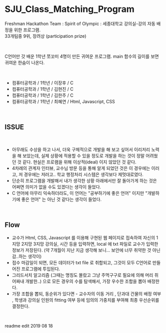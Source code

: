 # SJU_Class_Matching_Program
Freshman Hackathon Team : Spirit of Olympic : 세종대학교 강의실-강의 자동 배정을 위한 프로그램.<br>
33개팀중 9위, 장려상 (participation prize) <br>


<br>


C언어만 갓 배운 1학년 쪼꼬미 4명이 만든 귀여운 프로그램. main 함수의 길이를 보면 귀여운 한숨이 나온다.

<br>

- 컴퓨터공학과 / 1학년 / 이장후 / C
- 컴퓨터공학과 / 1학년 / 김현진 / C
- 컴퓨터공학과 / 1학년 / 김한주 / C
- 컴퓨터공학과 / 1학년 / 최혜연 / Html, Javascript, CSS

<br>

## ISSUE

<br>

- 아무래도 수상을 하고 나서, 더욱 구체적으로 개발을 해 보고 싶어서 이리저리 노력을 해 보았는데, 실제 상황에 적용할 수 있을 정도로 개발을 하는 것이 정말 어려웠던 것 같다. 현실은 프로램을 위해 이상적(ideal) 이지 않았던 것 같다.
- 4차례의 관계자 인터뷰, 교수님 방문 등을 통해 알게 되었던 것은 이 경우에는 이러고, 저 경우에는 저러고.. 학교 행정처리 시스템은 생각보다 제멋대로였다.
- 단순히 프로그램을 개발해서 내가 생각한 상황 아래에서만 잘 돌아가게 하는 것은 어쩌면 의미가 없을 수도 있겠다는 생각이 들었다.
- C 언어에 아무리 익숙하더라도, 이 언어는 "공부하기에 좋은 언어" 이지만 "개발하기에 좋은 언어" 는 아닌 것 같다는 생각이 들었다.

<br>

## Flow

- 교수가 Html, CSS, Javascript 를 이용해 구현된 웹 페이지로 접속하여 자신의 1지망 2지망 3지망 강의실, 시간 등을 입력하면, local 에 txt 파일로 교수가 입력한 정보가 저장된다. (약 7개월이 지난 지금 생각해 보니... 보안에 너무 취약한 것 아닌감..하는 생각이)
- 접수 마감일이 되면, 모든 데이터가 txt file 로 취합되고, 그것이 모두 C언어로 만들어진 프로그램에 투입된다.
- 그리드서치 알고리즘 (그때는 명칭도 몰랐고 그냥 주먹구구로 필요에 의해 머리 쥐어짜내 개발한..) 으로 모든 경우의 수를 탐색해서, 가장 우수한 조합을 뽑아 배정한다.
- 가장 조합을 뽑되, 동순위가 있다면 - 교수자의 이동 거리 , 단과대 건물의 배정 여부 , 학생과 강의실 인원의 fitting 여부 등에 임의의 가중치를 부여해 최종 우선순위를 결정한다.

<br>

readme edit 2019 08 18
